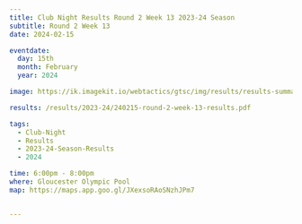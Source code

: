 ```yaml
---
title: Club Night Results Round 2 Week 13 2023-24 Season
subtitle: Round 2 Week 13
date: 2024-02-15

eventdate:
  day: 15th
  month: February
  year: 2024

image: https://ik.imagekit.io/webtactics/gtsc/img/results/results-summary-13.jpg

results: /results/2023-24/240215-round-2-week-13-results.pdf

tags:
  - Club-Night
  - Results
  - 2023-24-Season-Results
  - 2024

time: 6:00pm - 8:00pm
where: Gloucester Olympic Pool
map: https://maps.app.goo.gl/JXexsoRAoSNzhJPm7


---
```





